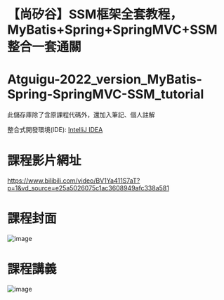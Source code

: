 # 【尚矽谷】SSM框架全套教程，MyBatis+Spring+SpringMVC+SSM整合一套通關
# Atguigu-2022_version_MyBatis-Spring-SpringMVC-SSM_tutorial
此儲存庫除了含原課程代碼外，還加入筆記、個人註解

整合式開發環境(IDE): [IntelliJ IDEA](https://www.jetbrains.com/idea/)

# 課程影片網址
https://www.bilibili.com/video/BV1Ya411S7aT?p=1&vd_source=e25a5026075c1ac3608949afc338a581

# 課程封面
![image](https://user-images.githubusercontent.com/92431095/188905736-805fa1ed-ce98-4578-a5e3-6b8a58afd752.png)

# 課程講義
![image](https://user-images.githubusercontent.com/92431095/188905934-984a7006-2a10-4150-9ed8-0fe608481652.png)

